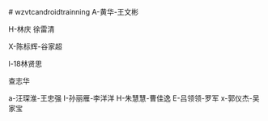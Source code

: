 
﻿# wzvtcandroidtrainning
A-黄华-王文彬

H-林庆 徐雷清

X-陈标辉-谷家超

l-18林贤思

 查志华

a-汪琛淮-王忠强
I-孙丽雁-李洋洋
H-朱慧慧-曹佳逸
E-吕领领-罗军
x-郭仪杰-吴家宝

